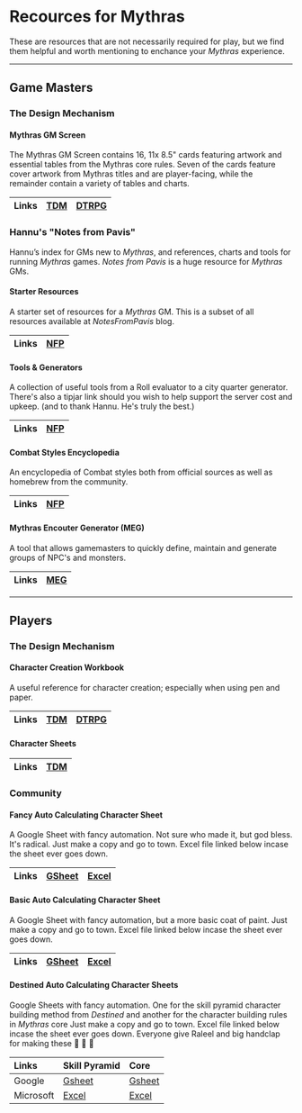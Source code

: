# Recources for Mythras

These are resources that are not necessarily required for play, but we find them helpful and worth mentioning to enchance your _Mythras_ experience.

---
## Game Masters

### The Design Mechanism

#### Mythras GM Screen

The Mythras GM Screen contains 16, 11x 8.5" cards featuring artwork and essential tables from the Mythras core rules. Seven of the cards feature cover artwork from Mythras titles and are player-facing, while the remainder contain a variety of tables and charts.

| Links | [TDM](https://thedesignmechanism.com/mythras-gm-screen/) | [DTRPG](https://www.drivethrurpg.com/en/product/254891/mythras-gm-screen) |
| :-- | :-- | :-- |

### Hannu's "Notes from Pavis"

Hannu’s index for GMs new to _Mythras_, and references, charts and tools for running _Mythras_ games. _Notes from Pavis_ is a huge resource for _Mythras_ GMs.

#### Starter Resources

A starter set of resources for a _Mythras_ GM. This is a subset of all resources available at _NotesFromPavis_ blog.

| Links | [NFP](https://notesfrompavis.blog/2020/12/28/starter-resources-for-mythras-gm/) |
| :-- | :-- |

#### Tools & Generators
A collection of useful tools from a Roll evaluator to a city quarter generator. There's also a tipjar link should you wish to help support the server cost and upkeep. \(and to thank Hannu. He's truly the best.\)

| Links | [NFP](http://tools.notesfrompavis.com/) |
| :-- | :-- |

#### Combat Styles Encyclopedia

An encyclopedia of Combat styles both from official sources as well as homebrew from the community.

| Links | [NFP](https://notesfrompavis.blog/2022/06/11/combat-styles-combine-and-go-encyclopaedic/) |
| :-- | :-- |

#### Mythras Encouter Generator (MEG)

A tool that allows gamemasters to quickly define, maintain and generate groups of NPC's and monsters.

| Links | [MEG](https://mythras.skoll.xyz/instructions/) |
| :-- | :-- |

---
## Players

### The Design Mechanism

#### Character Creation Workbook

A useful reference for character creation; especially when using pen and paper.

| Links | [TDM](https://thedesignmechanism.com/mythras-character-creation-workbook/) | [DTRPG](https://www.drivethrurpg.com/en/product/254240/mythras-character-creation-workbook) |
| :-- | :-- | :-- |

#### Character Sheets

| Links | [TDM](https://thedesignmechanism.com/character-sheets/) |
| :-- | :-- |

### Community

#### Fancy Auto Calculating Character Sheet

A Google Sheet with fancy automation. Not sure who made it, but god bless. It's radical. Just make a copy and go to town. Excel file linked below incase the sheet ever goes down.

| Links | [GSheet](https://docs.google.com/spreadsheets/d/1Jq63xSupyvwZeH5nWtcViNrzLQd_L7Y3kj_9-uncxvQ/edit?usp=sharing) | <a href="https://github.com/AdeptAustin/mythras-publications-and-links/raw/main/FANCY_Mythras_Autocalculating_Sheet_Updated_5-14-2024.xlsx">Excel<a/> |
| :-- | :-- | :-- |

#### Basic Auto Calculating Character Sheet

A Google Sheet with fancy automation, but a more basic coat of paint. Just make a copy and go to town. Excel file linked below incase the sheet ever goes down.

| Links | [GSheet](https://docs.google.com/spreadsheets/d/1oH6Q-Xj2Tr2yxkWvsWnM3QFVPZWxQHy1BVniN02MCRM/edit?usp=sharing) | <a href="https://github.com/AdeptAustin/mythras-publications-and-links/raw/main/BASIC_Mythras_Autocalculating_Sheet_Updated_5-14-2024.xlsx">Excel<a/> |
| :-- | :-- | :-- |

#### Destined Auto Calculating Character Sheets

Google Sheets with fancy automation. One for the skill pyramid character building method from _Destined_ and another for the character building rules in _Mythras_ core Just make a copy and go to town. Excel file linked below incase the sheet ever goes down. Everyone give Raleel and big handclap for making these :clap: :clap: :clap:

| Links | Skill Pyramid | Core |
| :-- | :-- | :-- |
| Google | [Gsheet](https://docs.google.com/spreadsheets/d/1U4ngUX5gB70_YAPJQV5GtwD204RkdoihrXkQIyaP8wo/edit?usp=sharing) | [Gsheet](https://docs.google.com/spreadsheets/d/17zn0TBLOVn7ZJ0LsBqd0DjD7_jk9170qvNbF9tfQ8pE/edit?usp=sharing) |
| Microsoft | <a href="https://github.com/AdeptAustin/mythras-publications-and-links/raw/main/Destined_Autocalculating_Sheet_-_Skill_Pyramid_Version.xlsx">Excel<a/> | <a href="https://github.com/AdeptAustin/mythras-publications-and-links/raw/main/Destined_Autocalculating_Sheet.xlsx">Excel<a/> |
